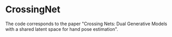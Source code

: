 # CrossingNet

The code corresponds to the paper "Crossing Nets: Dual Generative Models with a shared latent space for hand pose estimation".
